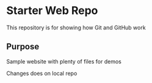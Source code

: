 # Starter Web Repo

This repository is for showing how Git and GitHub work

## Purpose

Sample website with plenty of files for demos

Changes does on local repo
